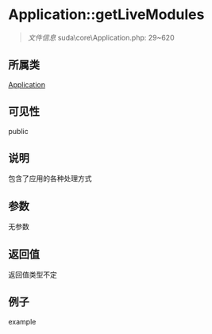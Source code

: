 # Application::getLiveModules

> *文件信息* suda\core\Application.php: 29~620
## 所属类 

[Application](../Application.md)

## 可见性

  public  
## 说明


包含了应用的各种处理方式

## 参数

无参数

## 返回值
返回值类型不定

## 例子

example